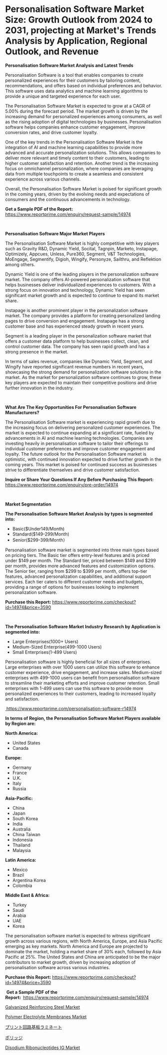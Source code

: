 <p><h1>Personalisation Software Market Size: Growth Outlook from 2024 to 2031, projecting at Market's Trends Analysis by Application, Regional Outlook, and Revenue</h1></p><p><strong>Personalisation Software Market Analysis and Latest Trends</strong></p>
<p><p>Personalisation Software is a tool that enables companies to create personalized experiences for their customers by tailoring content, recommendations, and offers based on individual preferences and behavior. This software uses data analytics and machine learning algorithms to provide a unique and targeted experience for each user.</p><p>The Personalisation Software Market is expected to grow at a CAGR of 5.00% during the forecast period. The market growth is driven by the increasing demand for personalized experiences among consumers, as well as the rising adoption of digital technologies by businesses. Personalisation software helps companies enhance customer engagement, improve conversion rates, and drive customer loyalty.</p><p>One of the key trends in the Personalisation Software Market is the integration of AI and machine learning capabilities to provide more advanced and accurate personalization solutions. This allows companies to deliver more relevant and timely content to their customers, leading to higher customer satisfaction and retention. Another trend is the increasing focus on omnichannel personalization, where companies are leveraging data from multiple touchpoints to create a seamless and consistent experience across various channels.</p><p>Overall, the Personalisation Software Market is poised for significant growth in the coming years, driven by the evolving needs and expectations of consumers and the continuous advancements in technology.</p></p>
<p><strong>Get a Sample PDF of the Report:&nbsp;</strong> <a href="https://www.reportprime.com/enquiry/request-sample/14974">https://www.reportprime.com/enquiry/request-sample/14974</a></p>
<p>&nbsp;</p>
<p><strong>Personalisation Software Major Market Players</strong></p>
<p><p>The Personalisation Software Market is highly competitive with key players such as Gravity R&D, Dynamic Yield, Socital, Tagnpin, Marketo, Instapage, Optimizely, Appcues, Unless, Pure360, Segment, V&T Technologies, MoEngage, Segmentify, Digioh, Wingify, Personyze, Sailthru, and Reflektion among others.</p><p>Dynamic Yield is one of the leading players in the personalization software market. The company offers AI-powered personalization software that helps businesses deliver individualized experiences to customers. With a strong focus on innovation and technology, Dynamic Yield has seen significant market growth and is expected to continue to expand its market share.</p><p>Instapage is another prominent player in the personalization software market. The company provides a platform for creating personalized landing pages to drive conversion and engagement. Instapage has a strong customer base and has experienced steady growth in recent years.</p><p>Segment is a leading player in the personalization software market that offers a customer data platform to help businesses collect, clean, and control customer data. The company has seen rapid growth and has a strong presence in the market.</p><p>In terms of sales revenue, companies like Dynamic Yield, Segment, and Wingify have reported significant revenue numbers in recent years, showcasing the strong demand for personalization software solutions in the market. As the market for personalization software continues to grow, these key players are expected to maintain their competitive positions and drive further innovation in the industry.</p></p>
<p>&nbsp;</p>
<p><strong>What Are The Key Opportunities For Personalisation Software Manufacturers?</strong></p>
<p><p>The Personalisation Software market is experiencing rapid growth due to the increasing focus on delivering personalized customer experiences. The market is expected to continue expanding at a significant rate, fueled by advancements in AI and machine learning technologies. Companies are investing heavily in personalisation software to tailor their offerings to individual customer preferences and improve customer engagement and loyalty. The future outlook for the Personalisation Software market is optimistic, with continued innovation expected to drive further growth in the coming years. This market is poised for continued success as businesses strive to differentiate themselves and drive customer satisfaction.</p></p>
<p><strong>Inquire or Share Your Questions If Any Before Purchasing This Report:</strong> <a href="https://www.reportprime.com/enquiry/pre-order/14974">https://www.reportprime.com/enquiry/pre-order/14974</a></p>
<p>&nbsp;</p>
<p><strong>Market Segmentation</strong></p>
<p><strong>The Personalisation Software Market Analysis by types is segmented into:</strong></p>
<p><ul><li>Basic($Under149/Month)</li><li>Standard($149-299/Month)</li><li>Senior($299-399/Month）</li></ul></p>
<p><p>Personalisation software market is segmented into three main types based on pricing tiers. The Basic tier offers entry-level features and is priced under $149 per month. The Standard tier, priced between $149 and $299 per month, provides more advanced features and customization options. The Senior tier, ranging from $299 to $399 per month, offers top-tier features, advanced personalization capabilities, and additional support services. Each tier caters to different customer needs and budgets, providing a range of options for businesses looking to implement personalization software.</p></p>
<p><strong>Purchase this Report:&nbsp;</strong><a href="https://www.reportprime.com/checkout?id=14974&price=3590">https://www.reportprime.com/checkout?id=14974&price=3590</a></p>
<p>&nbsp;</p>
<p><strong>The Personalisation Software Market Industry Research by Application is segmented into:</strong></p>
<p><ul><li>Large Enterprises(1000+ Users)</li><li>Medium-Sized Enterprise(499-1000 Users)</li><li>Small Enterprises(1-499 Users)</li></ul></p>
<p><p>Personalisation software is highly beneficial for all sizes of enterprises. Large enterprises with over 1000 users can utilize this software to enhance customer experience, drive engagement, and increase sales. Medium-sized enterprises with 499-1000 users can benefit from personalisation software to streamline their marketing efforts and improve customer retention. Small enterprises with 1-499 users can use this software to provide more personalized experiences to their customers, leading to increased loyalty and satisfaction.</p></p>
<p><a href="https://www.reportprime.com/personalisation-software-r14974">&nbsp;https://www.reportprime.com/personalisation-software-r14974</a></p>
<p><strong>In terms of Region, the Personalisation Software Market Players available by Region are:</strong></p>
<p>
    <p> <strong> North America: </strong>
        <ul>
            <li>United States</li>
            <li>Canada</li>
        </ul>
        </p> 
    <p> <strong> Europe: </strong>
        <ul>
            <li>Germany</li>
            <li>France</li>
            <li>U.K.</li>
            <li>Italy</li>
            <li>Russia</li>
        </ul>
        </p> 
    <p> <strong> Asia-Pacific: </strong>
        <ul>
            <li>China</li>
            <li>Japan</li>
            <li>South Korea</li>
            <li>India</li>
            <li>Australia</li>
            <li>China Taiwan</li>
            <li>Indonesia</li>
            <li>Thailand</li>
            <li>Malaysia</li>
        </ul>
        </p> 
    <p> <strong> Latin America: </strong>
        <ul>
            <li>Mexico</li>
            <li>Brazil</li>
            <li>Argentina Korea</li>
            <li>Colombia</li>
        </ul>
        </p> 
    <p> <strong> Middle East & Africa: </strong>
        <ul>
            <li>Turkey</li>
            <li>Saudi</li>
            <li>Arabia</li>
            <li>UAE</li>
            <li>Korea</li>
        </ul>
    </p>
    </p>
<p><p>The personalisation software market is expected to witness significant growth across various regions, with North America, Europe, and Asia Pacific emerging as key markets. North America and Europe are projected to dominate the market, holding a market share of 30% each, followed by Asia Pacific at 25%. The United States and China are anticipated to be the major contributors to market growth, driven by increasing adoption of personalisation software across various industries.</p></p>
<p><strong>Purchase this Report: </strong><a href="https://www.reportprime.com/checkout?id=14974&price=3590">https://www.reportprime.com/checkout?id=14974&price=3590</a></p>
<p>&nbsp;<strong>Get a Sample PDF of the Report:&nbsp;&nbsp;</strong><a href="https://www.reportprime.com/enquiry/request-sample/14974">https://www.reportprime.com/enquiry/request-sample/14974</a></p>
<p><strong></strong></p>
<p><p><a href="https://www.linkedin.com/pulse/galvanized-reinforcing-steel-market-size-examines-its-scope-primary-im4je?trackingId=RYBQLgKcm953wWvQU%2BRlpg%3D%3D">Galvanized Reinforcing Steel Market</a></p><p><a href="https://www.linkedin.com/pulse/polymer-electrolyte-membranes-market-provides-detailed-segmentation-zupte?trackingId=wjMxf21qY8PQ1kv1QmB8wQ%3D%3D">Polymer Electrolyte Membranes Market</a></p><p><a href="https://medium.com/@jackieshlerin98056/%E5%8D%B0%E5%88%B7%E9%85%8D%E7%B7%9A%E6%9D%BF%E5%9F%BA%E6%9D%BF%E3%81%AE%E5%B8%82%E5%A0%B4%E5%88%86%E6%9E%90-%E3%81%9D%E3%81%AEcagr-%E5%B8%82%E5%A0%B4%E3%82%BB%E3%82%B0%E3%83%A1%E3%83%B3%E3%83%86%E3%83%BC%E3%82%B7%E3%83%A7%E3%83%B3-%E3%81%8A%E3%82%88%E3%81%B3%E3%82%B0%E3%83%AD%E3%83%BC%E3%83%90%E3%83%AB%E7%94%A3%E6%A5%AD%E6%A6%82%E8%A6%B3-176c0f646fdc">プリント回路基板ラミネート</a></p><p><a href="https://medium.com/@michaelerde565/%E3%83%87%E3%82%B3%E3%83%BC%E3%83%87%E3%82%A3%E3%83%B3%E3%82%B0%E7%B2%A5%E5%B8%82%E5%A0%B4%E3%81%AE%E3%83%A1%E3%83%88%E3%83%AA%E3%82%AF%E3%82%B9-%E5%B8%82%E5%A0%B4%E3%82%B7%E3%82%A7%E3%82%A2-%E3%83%88%E3%83%AC%E3%83%B3%E3%83%89-%E6%88%90%E9%95%B7%E3%83%91%E3%82%BF%E3%83%BC%E3%83%B3-e5cbc80de100">ポリッジ</a></p><p><a href="https://medium.com/@enosstark/disodium-ribonucleotides-ig-market-size-cagr-trends-2024-2030-8145b10be2b0">Disodium Ribonucleotides IG Market</a></p></p>